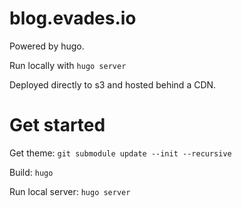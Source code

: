 # blog.evades.io

Powered by hugo.

Run locally with `hugo server`

Deployed directly to s3 and hosted behind a CDN.

# Get started

Get theme:
`git submodule update --init --recursive`

Build:
`hugo`

Run local server:
`hugo server`
